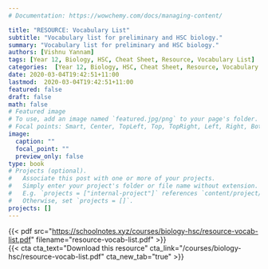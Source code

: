 ```yaml
---
# Documentation: https://wowchemy.com/docs/managing-content/

title: "RESOURCE: Vocabulary List"
subtitle: "Vocabulary list for preliminary and HSC biology."
summary: "Vocabulary list for preliminary and HSC biology."
authors: [Vishnu Yannam]
tags: [Year 12, Biology, HSC, Cheat Sheet, Resource, Vocabulary List]
categories:  [Year 12, Biology, HSC, Cheat Sheet, Resource, Vocabulary List]
date: 2020-03-04T19:42:51+11:00
lastmod:  2020-03-04T19:42:51+11:00
featured: false
draft: false
math: false
# Featured image
# To use, add an image named `featured.jpg/png` to your page's folder.
# Focal points: Smart, Center, TopLeft, Top, TopRight, Left, Right, BottomLeft, Bottom, BottomRight.
image:
  caption: ""
  focal_point: ""
  preview_only: false
type: book
# Projects (optional).
#   Associate this post with one or more of your projects.
#   Simply enter your project's folder or file name without extension.
#   E.g. `projects = ["internal-project"]` references `content/project/deep-learning/index.md`.
#   Otherwise, set `projects = []`.
projects: []
---
```


{{< pdf src="https://schoolnotes.xyz/courses/biology-hsc/resource-vocab-list.pdf" filename="resource-vocab-list.pdf" >}}
<br>
{{< cta cta_text="Download this resource" cta_link="/courses/biology-hsc/resource-vocab-list.pdf" cta_new_tab="true" >}}
